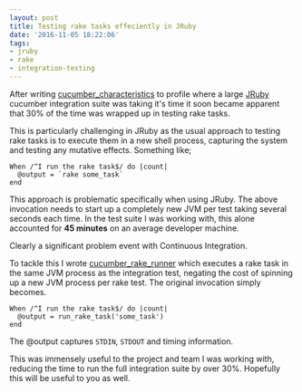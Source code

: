 ```yaml
---
layout: post
title: Testing rake tasks effeciently in JRuby
date: '2016-11-05 18:22:06'
tags:
- jruby
- rake
- integration-testing
---
```


After writing [cucumber\_characteristics](https://github.com/singram/cucumber_characteristics) to profile where a large [JRuby](http://jruby.org/) cucumber integration suite was taking it's time it soon became apparent that 30% of the time was wrapped up in testing rake tasks.

This is particularly challenging in JRuby as the usual approach to testing rake tasks is to execute them in a new shell process, capturing the system and testing any mutative effects.  Something like;
```language-ruby
When /^I run the rake task$/ do |count|
  @output = `rake some_task`
end
```
This approach is problematic specifically when using JRuby.  The above invocation needs to start up a completely new JVM per test taking several seconds each time.  In the test suite I was working with, this alone accounted for **45 minutes** on an average developer machine.

Clearly a significant problem event with Continuous Integration.

To tackle this I wrote [cucumber\_rake\_runner](https://github.com/singram/cucumber_rake_runner) which executes a rake task in the same JVM process as the integration test, negating the cost of spinning up a new JVM process per rake test.  The original invocation simply becomes.

```language-ruby
When /^I run the rake task$/ do |count|
  @output = run_rake_task('some_task')
end
```
The @output captures `STDIN`, `STDOUT` and timing information.

This was immensely useful to the project and team I was working with, reducing the time to run the full integration suite by over 30%. Hopefully this will be useful to you as well.

